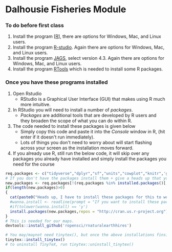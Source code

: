 # Dalhousie Fisheries Module


### To do before first class

1.  Install the program [[R](https://cran.r-project.org/)], there are options for Windows, Mac, and Linux users.  
2.  Install the program [R-studio](https://www.rstudio.com/products/rstudio/download/#download).  Again there are options for Windows, Mac, and Linux users.  
3.  Install the program [JAGS](https://sourceforge.net/projects/mcmc-jags/files/JAGS/4.x/), select version 4.3.  Again there are options for Windows, Mac, and Linux users.
4. Install the program [RTools](https://cran.r-project.org/bin/windows/Rtools/rtools40.html) which is needed to install some R packages.

### Once you have these programs installed

1.  Open Rstudio  
    - RStudio is a Graphical User Interface (GUI) that makes using R much more intuitive.  
2.  In RStudio you will need to install a number of *packages*.  
    - *Packages* are additional tools that are developed by R users and they broaden the scope of what you can do within R.  
3.  The code needed to install these packages is given below
    - Simply copy this code and paste it into the *Console* window in R, (hit enter if it doesn't run immediately).
    - Lots of things you don't need to worry about will start flashing across your screen as the installation moves forward.
4.  If you already use R, still run the below code, it will skip over any packages you already have installed and simply install the packages you need for the course

```r
req.packages <- c("tidyverse","dplyr","sf","units","cowplot","knitr",'ggthemes',"marmap","RandomFields","RCurl",'readr','s2','plotly',"ggplot2","stars","tmaptools","maptools","rnaturalearth","rnaturalearthdata","raster","rgdal","RStoolbox","pals","ggnewscale","ggspatial",'devtools','raster','bookdown','gridExtra','scales','matlab','R2jags','zipfR','RandomFields')
# If you don't have the packages install them + give a heads up that you are
new.packages <- req.packages[!(req.packages %in% installed.packages()[,"Package"])]
if(length(new.packages)>0) 
{
  cat(paste0("Heads up, I have to install these packages for this to work:", new.packages ))
  #wanna.install <- readline(prompt = "If you want to install these package(s) enter 'y': ")
  #if(tolower(wanna.install) == 'y') 
  install.packages(new.packages,repos = "http://cran.us.r-project.org") #else { stop("You didn't want to install the packages so this script does not work.")}
}
# This is needed for our maps.
devtools::install_github('ropensci/rnaturalearthhires')

# You may/maynot need tinytex(), but once the above installations finsish, I'm suggesting that you install it.
tinytex::install_tinytex()
# to uninstall TinyTeX, run tinytex::uninstall_tinytex() 

```
